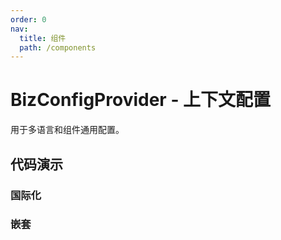 ```yaml
---
order: 0
nav:
  title: 组件
  path: /components
---
```


# BizConfigProvider - 上下文配置

用于多语言和组件通用配置。

## 代码演示

### 国际化

<code src="./demos/basic.tsx"></code>

### 嵌套

<code src="./demos/nested.tsx"></code>

